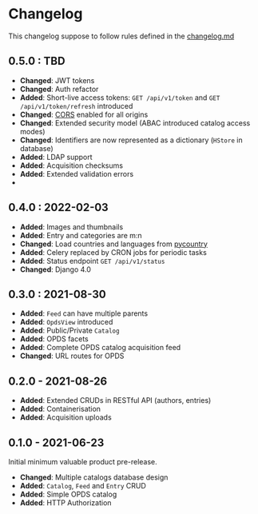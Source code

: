 # Changelog

This changelog suppose to follow rules defined in the [changelog.md](https://changelog.md)

## 0.5.0 : TBD

- **Changed**: JWT tokens
- **Changed**: Auth refactor
- **Added**: Short-live access tokens: `GET /api/v1/token` and `GET /api/v1/token/refresh` introduced
- **Changed**: [CORS](https://developer.mozilla.org/en-US/docs/Web/HTTP/CORS) enabled for all origins
- **Changed**: Extended security model (ABAC introduced catalog access modes)
- **Changed**: Identifiers are now represented as a dictionary (`HStore` in database)
- **Added**: LDAP support
- **Added**: Acquisition checksums
- **Added**: Extended validation errors
-

## 0.4.0 : 2022-02-03

- **Added**: Images and thumbnails
- **Added**: Entry and categories are m:n
- **Changed**: Load countries and languages from [pycountry](https://github.com/flyingcircusio/pycountry)
- **Added**: Celery replaced by CRON jobs for periodic tasks
- **Added**: Status endpoint `GET /api/v1/status`
- **Changed**: Django 4.0

## 0.3.0 : 2021-08-30

- **Added**: `Feed` can have multiple parents
- **Added**: `OpdsView` introduced
- **Added**: Public/Private `Catalog`
- **Added**: OPDS facets
- **Added**: Complete OPDS catalog acquisition feed
- **Changed**: URL routes for OPDS

## 0.2.0 - 2021-08-26

- **Added**: Extended CRUDs in RESTful API (authors, entries)
- **Added**: Containerisation
- **Added**: Acquisition uploads

## 0.1.0 - 2021-06-23

Initial minimum valuable product pre-release.

- **Changed**: Multiple catalogs database design
- **Added**: `Catalog`, `Feed` and `Entry` CRUD
- **Added**: Simple OPDS catalog
- **Added**: HTTP Authorization
